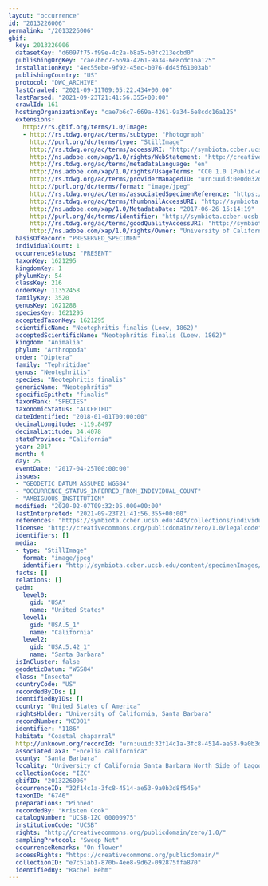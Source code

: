 ```yaml
---
layout: "occurrence"
id: "2013226006"
permalink: "/2013226006"
gbif:
  key: 2013226006
  datasetKey: "d6097f75-f99e-4c2a-b8a5-b0fc213ecbd0"
  publishingOrgKey: "cae7b6c7-669a-4261-9a34-6e8cdc16a125"
  installationKey: "4ec55ebe-9f92-45ec-b076-dd45f61003ab"
  publishingCountry: "US"
  protocol: "DWC_ARCHIVE"
  lastCrawled: "2021-09-11T09:05:22.434+00:00"
  lastParsed: "2021-09-23T21:41:56.355+00:00"
  crawlId: 161
  hostingOrganizationKey: "cae7b6c7-669a-4261-9a34-6e8cdc16a125"
  extensions:
    http://rs.gbif.org/terms/1.0/Image:
    - http://rs.tdwg.org/ac/terms/subtype: "Photograph"
      http://purl.org/dc/terms/type: "StillImage"
      http://rs.tdwg.org/ac/terms/accessURI: "http://symbiota.ccber.ucsb.edu/content/specimenImages/UCSB_IZC/UCSB-IZC00000/UCSB-IZC_00000975_1498515259_lg.jpg"
      http://ns.adobe.com/xap/1.0/rights/WebStatement: "http://creativecommons.org/publicdomain/zero/1.0/"
      http://rs.tdwg.org/ac/terms/metadataLanguage: "en"
      http://ns.adobe.com/xap/1.0/rights/UsageTerms: "CC0 1.0 (Public-domain)"
      http://rs.tdwg.org/ac/terms/providerManagedID: "urn:uuid:0e0d032d-336c-4a13-b209-94cfd353b7df"
      http://purl.org/dc/terms/format: "image/jpeg"
      http://rs.tdwg.org/ac/terms/associatedSpecimenReference: "https://symbiota.ccber.ucsb.edu:443/collections/individual/index.php?occid=1186"
      http://rs.tdwg.org/ac/terms/thumbnailAccessURI: "http://symbiota.ccber.ucsb.edu/content/specimenImages/UCSB_IZC/UCSB-IZC00000/UCSB-IZC_00000975_1498515259_tn.jpg"
      http://ns.adobe.com/xap/1.0/MetadataDate: "2017-06-26 15:14:19"
      http://purl.org/dc/terms/identifier: "http://symbiota.ccber.ucsb.edu/content/specimenImages/UCSB_IZC/UCSB-IZC00000/UCSB-IZC_00000975_1498515259_lg.jpg"
      http://rs.tdwg.org/ac/terms/goodQualityAccessURI: "http://symbiota.ccber.ucsb.edu/content/specimenImages/UCSB_IZC/UCSB-IZC00000/UCSB-IZC_00000975_1498515259.jpg"
      http://ns.adobe.com/xap/1.0/rights/Owner: "University of California, Santa Barbara"
  basisOfRecord: "PRESERVED_SPECIMEN"
  individualCount: 1
  occurrenceStatus: "PRESENT"
  taxonKey: 1621295
  kingdomKey: 1
  phylumKey: 54
  classKey: 216
  orderKey: 11352458
  familyKey: 3520
  genusKey: 1621288
  speciesKey: 1621295
  acceptedTaxonKey: 1621295
  scientificName: "Neotephritis finalis (Loew, 1862)"
  acceptedScientificName: "Neotephritis finalis (Loew, 1862)"
  kingdom: "Animalia"
  phylum: "Arthropoda"
  order: "Diptera"
  family: "Tephritidae"
  genus: "Neotephritis"
  species: "Neotephritis finalis"
  genericName: "Neotephritis"
  specificEpithet: "finalis"
  taxonRank: "SPECIES"
  taxonomicStatus: "ACCEPTED"
  dateIdentified: "2018-01-01T00:00:00"
  decimalLongitude: -119.8497
  decimalLatitude: 34.4078
  stateProvince: "California"
  year: 2017
  month: 4
  day: 25
  eventDate: "2017-04-25T00:00:00"
  issues:
  - "GEODETIC_DATUM_ASSUMED_WGS84"
  - "OCCURRENCE_STATUS_INFERRED_FROM_INDIVIDUAL_COUNT"
  - "AMBIGUOUS_INSTITUTION"
  modified: "2020-02-07T09:32:05.000+00:00"
  lastInterpreted: "2021-09-23T21:41:56.355+00:00"
  references: "https://symbiota.ccber.ucsb.edu:443/collections/individual/index.php?occid=1186"
  license: "http://creativecommons.org/publicdomain/zero/1.0/legalcode"
  identifiers: []
  media:
  - type: "StillImage"
    format: "image/jpeg"
    identifier: "http://symbiota.ccber.ucsb.edu/content/specimenImages/UCSB_IZC/UCSB-IZC00000/UCSB-IZC_00000975_1498515259_lg.jpg"
  facts: []
  relations: []
  gadm:
    level0:
      gid: "USA"
      name: "United States"
    level1:
      gid: "USA.5_1"
      name: "California"
    level2:
      gid: "USA.5.42_1"
      name: "Santa Barbara"
  isInCluster: false
  geodeticDatum: "WGS84"
  class: "Insecta"
  countryCode: "US"
  recordedByIDs: []
  identifiedByIDs: []
  country: "United States of America"
  rightsHolder: "University of California, Santa Barbara"
  recordNumber: "KC001"
  identifier: "1186"
  habitat: "Coastal chaparral"
  http://unknown.org/recordId: "urn:uuid:32f14c1a-3fc8-4514-ae53-9a0b3d8f545e"
  associatedTaxa: "Encelia californica"
  county: "Santa Barbara"
  locality: "University of California Santa Barbara North Side of Lagoon Island"
  collectionCode: "IZC"
  gbifID: "2013226006"
  occurrenceID: "32f14c1a-3fc8-4514-ae53-9a0b3d8f545e"
  taxonID: "6746"
  preparations: "Pinned"
  recordedBy: "Kristen Cook"
  catalogNumber: "UCSB-IZC 00000975"
  institutionCode: "UCSB"
  rights: "http://creativecommons.org/publicdomain/zero/1.0/"
  samplingProtocol: "Sweep Net"
  occurrenceRemarks: "On flower"
  accessRights: "https://creativecommons.org/publicdomain/"
  collectionID: "e7c51ab1-870b-4ee8-9d62-092875ffa870"
  identifiedBy: "Rachel Behm"
---
```

